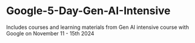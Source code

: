 # Google-5-Day-Gen-AI-Intensive
Includes courses and learning materials from Gen AI intensive course with Google on November 11 - 15th 2024

